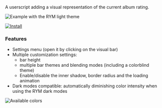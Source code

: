 A userscript adding a visual representation of the current album rating.

![Example with the RYM light theme](https://i.imgur.com/5qtRKIf.png)

[![Install](https://img.shields.io/static/v1?label=&message=Install&color=1976d2&style=for-the-badge)](https://github.com/ewauq/rym-visual-rating-bar/raw/refs/heads/main/dist/userscript.user.js)

### Features
* Settings menu (open it by clicking on the visual bar)
* Multiple customization settings: 
  * bar height
  * multiple bar themes and blending modes (including a colorblind theme)
  * Enable/disable the inner shadow, border radius and the loading animation
* Dark modes compatible: automatically diminishing color intensity when using the RYM dark modes

![Available colors](https://i.imgur.com/Qi7JVad.png)

